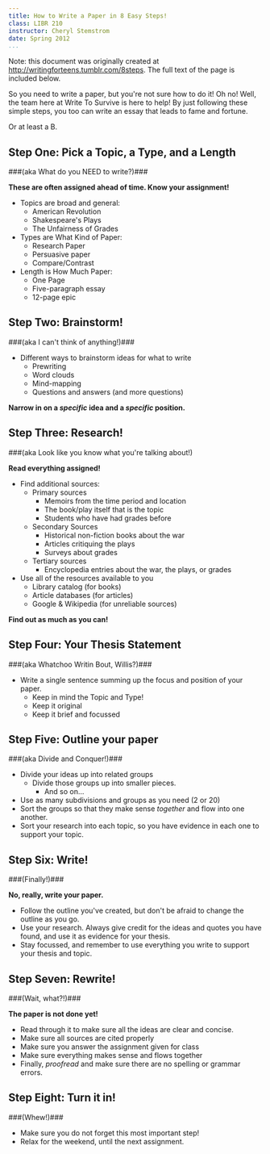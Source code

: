 ```yaml
---
title: How to Write a Paper in 8 Easy Steps!
class: LIBR 210
instructor: Cheryl Stemstrom
date: Spring 2012
...
```


<aside>

Note: this document was originally created at
<http://writingforteens.tumblr.com/8steps>.
The full text of the page is included below.

</aside>

So you need to write a paper, but you're not sure how to do it!
Oh no!
Well, the team here at Write To Survive is here to help!
By just following these simple steps, you too can write an essay that leads to fame and fortune.

Or at least a B.

Step One: Pick a Topic, a Type, and a Length 
--------------------------------------------

###(aka What do you NEED to write?)###

**These are often assigned ahead of time. Know your assignment!**

*  Topics are broad and general:
    *  American Revolution
    *  Shakespeare's Plays
    *  The Unfairness of Grades
*  Types are What Kind of Paper:
    *  Research Paper
    *  Persuasive paper
    *  Compare/Contrast
*  Length is How Much Paper:
    *  One Page
    *  Five-paragraph essay
    *  12-page epic


Step Two: Brainstorm!
---------------------

###(aka I can't think of anything!)###

*  Different ways to brainstorm ideas for what to write
    *  Prewriting
    *  Word clouds
    *  Mind-mapping
    *  Questions and answers (and more questions)

**Narrow in on a _specific_ idea and a _specific_ position.**

Step Three: Research!
---------------------

###(aka Look like you know what you're talking about!)

**Read everything assigned!**

*  Find additional sources:
    *  Primary sources
        *  Memoirs from the time period and location
        *  The book/play itself that is the topic
        *  Students who have had grades before
    *  Secondary Sources
        *  Historical non-fiction books about the war
        *  Articles critiquing the plays
        *  Surveys about grades
    *  Tertiary sources
        *  Encyclopedia entries about the war, the plays, or grades
*  Use all of the resources available to you
    *  Library catalog (for books)
    *  Article databases (for articles)
    *  Google & Wikipedia (for unreliable sources)

**Find out as much as you can!**

Step Four: Your Thesis Statement
--------------------------------

###(aka Whatchoo Writin Bout, Willis?)###

*  Write a single sentence summing up the focus and position of your paper.
    *  Keep in mind the Topic and Type!
    *  Keep it original
    *  Keep it brief and focussed

Step Five: Outline your paper
-----------------------------

###(aka Divide and Conquer!)###

*  Divide your ideas up into related groups
    *  Divide those groups up into smaller pieces.
        *  And so on...
*  Use as many subdivisions and groups as you need (2 or 20)
*  Sort the groups so that they make sense _together_ and flow into one another.
*  Sort your research into each topic, so you have evidence in each one to support your topic.

Step Six: Write!
----------------

###(Finally!)###

**No, really, write your paper.**

*  Follow the outline you've created, but don't be afraid to change the outline as you go.
*  Use your research. Always give credit for the ideas and quotes you have found,
    and use it as evidence for your thesis.
*  Stay focussed, and remember to use everything you write to support your thesis and topic.

Step Seven: Rewrite! 
--------------------

###(Wait, what?!)###

**The paper is not done yet!**

*  Read through it to make sure all the ideas are clear and concise.
*  Make sure all sources are cited properly
*  Make sure you answer the assignment given for class
*  Make sure everything makes sense and flows together
*  Finally, _proofread_ and make sure there are no spelling or grammar errors.

Step Eight: Turn it in!
-----------------------

###(Whew!)###

*  Make sure you do not forget this most important step!
*  Relax for the weekend, until the next assignment.


